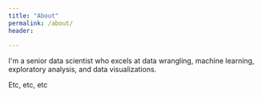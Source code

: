 ```yaml
---
title: "About"
permalink: /about/
header:
  
---
```


I'm a senior data scientist who excels at data wrangling, machine learning, exploratory analysis, and data visualizations.

Etc, etc, etc
